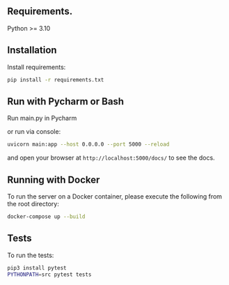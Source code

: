 ## Requirements.

Python >= 3.10

## Installation

Install requirements:

```bash
pip install -r requirements.txt
```

## Run with Pycharm or Bash

Run main.py in Pycharm

or run via console:

```bash
uvicorn main:app --host 0.0.0.0 --port 5000 --reload
```

and open your browser at `http://localhost:5000/docs/` to see the docs.

## Running with Docker

To run the server on a Docker container, please execute the following from the root directory:

```bash
docker-compose up --build
```

## Tests

To run the tests:

```bash
pip3 install pytest
PYTHONPATH=src pytest tests
```
